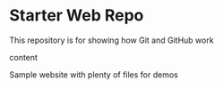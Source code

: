 # Starter Web Repo

This repository is for showing how Git and GitHub work

content

Sample website with plenty of files for demos